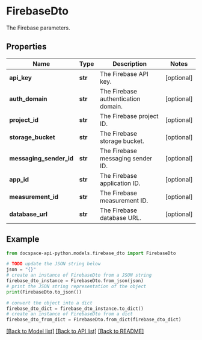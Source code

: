 # FirebaseDto
The Firebase parameters.

## Properties

Name | Type | Description | Notes
------------ | ------------- | ------------- | -------------
**api_key** | **str** | The Firebase API key. | [optional] 
**auth_domain** | **str** | The Firebase authentication domain. | [optional] 
**project_id** | **str** | The Firebase project ID. | [optional] 
**storage_bucket** | **str** | The Firebase storage bucket. | [optional] 
**messaging_sender_id** | **str** | The Firebase messaging sender ID. | [optional] 
**app_id** | **str** | The Firebase application ID. | [optional] 
**measurement_id** | **str** | The Firebase measurement ID. | [optional] 
**database_url** | **str** | The Firebase database URL. | [optional] 

## Example

```python
from docspace-api-python.models.firebase_dto import FirebaseDto

# TODO update the JSON string below
json = "{}"
# create an instance of FirebaseDto from a JSON string
firebase_dto_instance = FirebaseDto.from_json(json)
# print the JSON string representation of the object
print(FirebaseDto.to_json())

# convert the object into a dict
firebase_dto_dict = firebase_dto_instance.to_dict()
# create an instance of FirebaseDto from a dict
firebase_dto_from_dict = FirebaseDto.from_dict(firebase_dto_dict)
```
[[Back to Model list]](../README.md#documentation-for-models) [[Back to API list]](../README.md#documentation-for-api-endpoints) [[Back to README]](../README.md)


